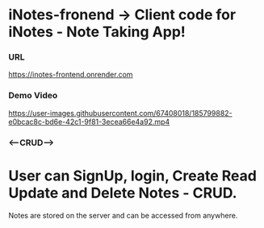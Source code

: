 # iNotes-fronend -> Client code for iNotes - Note Taking App!

### URL

https://inotes-frontend.onrender.com

### Demo Video

https://user-images.githubusercontent.com/67408018/185799882-e0bcac8c-bd6e-42c1-9f81-3ecea66e4a92.mp4

### <--CRUD-->

# User can SignUp, login, Create Read Update and Delete Notes - CRUD.

Notes are stored on the server and can be accessed from anywhere.
